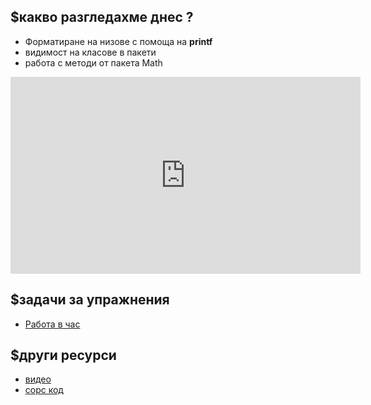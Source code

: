 ## $какво разгледахме днес ?
- Форматиране на низове с помоща на **printf**  
- видимост на класове в пакети 
- работа с методи от пакета Math

<iframe width="560" height="315" src="https://www.youtube.com/embed/cHYjpKNb-g4" title="YouTube video player" frameborder="0" allow="accelerometer; autoplay; clipboard-write; encrypted-media; gyroscope; picture-in-picture" allowfullscreen></iframe>

## $задачи за упражнения
- [Работа в час](https://github.com/mihail-petrov/netit-webdev-java/tree/master/22-23/%40semester_1/week-11-2/cw)

## $други ресурси
- [видео](https://drive.google.com/file/d/1qzopryi37ILlOLjTD5gyBANLlaq2oquo/view?usp=sharing)
- [сорс код](https://github.com/mihail-petrov/netit-webdev-java/tree/master/22-23/%40semester_1/week-11-2/source)
